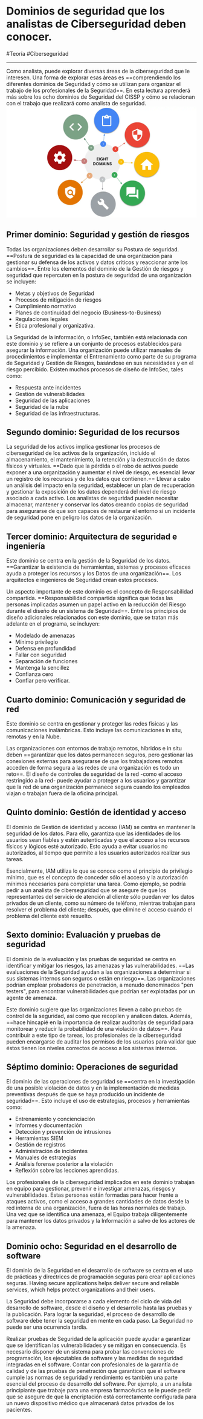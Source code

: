 # Dominios de seguridad que los analistas de Ciberseguridad deben conocer.
#Teoría #Ciberseguridad 

---
Como analista, puede explorar diversas áreas de la ciberseguridad que le interesen. Una forma de explorar esas áreas es ==comprendiendo los diferentes dominios de Seguridad y cómo se utilizan para organizar el trabajo de los profesionales de la Seguridad==. En esta lectura aprenderá más sobre los ocho dominios de Seguridad del CISSP y cómo se relacionan con el trabajo que realizará como analista de seguridad.
![Dominios de Seguridad](img/dominios-seguridad.webp)
## Primer dominio: Seguridad y gestión de riesgos

Todas las organizaciones deben desarrollar su Postura de seguridad. ==Postura de seguridad es la capacidad de una organización para gestionar su defensa de los activos y datos críticos y reaccionar ante los cambios==. Entre los elementos del dominio de la Gestión de riesgos y seguridad que repercuten en la postura de seguridad de una organización se incluyen:

- Metas y objetivos de Seguridad
- Procesos de mitigación de riesgos
- Cumplimiento normativo
- Planes de continuidad del negocio (Business-to-Business)
- Regulaciones legales
- Ética profesional y organizativa.

La Seguridad de la información, o InfoSec, también está relacionada con este dominio y se refiere a un conjunto de procesos establecidos para asegurar la información. Una organización puede utilizar manuales de procedimientos e implementar el Entrenamiento como parte de su programa de Seguridad y Gestión de Riesgos, basándose en sus necesidades y en el riesgo percibido. Existen muchos procesos de diseño de InfoSec, tales como:

- Respuesta ante incidentes
- Gestión de vulnerabilidades
- Seguridad de las aplicaciones
- Seguridad de la nube
- Seguridad de las infraestructuras.

## Segundo dominio: Seguridad de los recursos

La seguridad de los activos implica gestionar los procesos de ciberseguridad de los activos de la organización, incluido el almacenamiento, el mantenimiento, la retención y la destrucción de datos físicos y virtuales. ==Dado que la pérdida o el robo de activos puede exponer a una organización y aumentar el nivel de riesgo, es esencial llevar un registro de los recursos y de los datos que contienen.== Llevar a cabo un análisis del impacto en la seguridad, establecer un plan de recuperación y gestionar la exposición de los datos dependerá del nivel de riesgo asociado a cada activo. Los analistas de seguridad pueden necesitar almacenar, mantener y conservar los datos creando copias de seguridad para asegurarse de que son capaces de restaurar el entorno si un incidente de seguridad pone en peligro los datos de la organización.

## Tercer dominio: Arquitectura de seguridad e ingeniería

Este dominio se centra en la gestión de la Seguridad de los datos. ==Garantizar la existencia de herramientas, sistemas y procesos eficaces ayuda a proteger los recursos y los Datos de una organización==. Los arquitectos e ingenieros de Seguridad crean estos procesos.

Un aspecto importante de este dominio es el concepto de Responsabilidad compartida. ==Responsabilidad compartida significa que todas las personas implicadas asumen un papel activo en la reducción del Riesgo durante el diseño de un sistema de Seguridad==. Entre los principios de diseño adicionales relacionados con este dominio, que se tratan más adelante en el programa, se incluyen:

- Modelado de amenazas
- Mínimo privilegio
- Defensa en profundidad
- Fallar con seguridad
- Separación de funciones
- Mantenga la sencillez
- Confianza cero
- Confiar pero verificar.

## Cuarto dominio: Comunicación y seguridad de red

Este dominio se centra en gestionar y proteger las redes físicas y las comunicaciones inalámbricas. Esto incluye las comunicaciones in situ, remotas y en la Nube.

Las organizaciones con entornos de trabajo remotos, híbridos e in situ deben ==garantizar que los datos permanecen seguros, pero gestionar las conexiones externas para asegurarse de que los trabajadores remotos acceden de forma segura a las redes de una organización es todo un reto==. El diseño de controles de seguridad de la red -como el acceso restringido a la red- puede ayudar a proteger a los usuarios y garantizar que la red de una organización permanece segura cuando los empleados viajan o trabajan fuera de la oficina principal.

## Quinto dominio: Gestión de identidad y acceso

El dominio de Gestión de identidad y acceso (IAM) se centra en mantener la seguridad de los datos. Para ello, garantiza que las identidades de los usuarios sean fiables y estén autenticadas y que el acceso a los recursos físicos y lógicos esté autorizado. Esto ayuda a evitar usuarios no autorizados, al tiempo que permite a los usuarios autorizados realizar sus tareas.

Esencialmente, IAM utiliza lo que se conoce como el principio de privilegio mínimo, que es el concepto de conceder sólo el acceso y la autorización mínimos necesarios para completar una tarea. Como ejemplo, se podría pedir a un analista de ciberseguridad que se asegure de que los representantes del servicio de atención al cliente sólo puedan ver los datos privados de un cliente, como su número de teléfono, mientras trabajan para resolver el problema del cliente; después, que elimine el acceso cuando el problema del cliente esté resuelto.

## Sexto dominio: Evaluación y pruebas de seguridad

El dominio de la evaluación y las pruebas de seguridad se centra en identificar y mitigar los riesgos, las amenazas y las vulnerabilidades. ==Las evaluaciones de la Seguridad ayudan a las organizaciones a determinar si sus sistemas internos son seguros o están en riesgo==. Las organizaciones podrían emplear probadores de penetración, a menudo denominados "pen testers", para encontrar vulnerabilidades que podrían ser explotadas por un agente de amenaza.

Este dominio sugiere que las organizaciones lleven a cabo pruebas de control de la seguridad, así como que recopilen y analicen datos. Además, ==hace hincapié en la importancia de realizar auditorías de seguridad para monitorear y reducir la probabilidad de una violación de datos==. Para contribuir a este tipo de tareas, los profesionales de la ciberseguridad pueden encargarse de auditar los permisos de los usuarios para validar que éstos tienen los niveles correctos de acceso a los sistemas internos.

## Séptimo dominio: Operaciones de seguridad

El dominio de las operaciones de seguridad se ==centra en la investigación de una posible violación de datos y en la implementación de medidas preventivas después de que se haya producido un incidente de seguridad==. Esto incluye el uso de estrategias, procesos y herramientas como:

- Entrenamiento y concienciación
- Informes y documentación
- Detección y prevención de intrusiones
- Herramientas SIEM
- Gestión de registros
- Administración de incidentes
- Manuales de estrategias
- Análisis forense posterior a la violación
- Reflexión sobre las lecciones aprendidas.

Los profesionales de la ciberseguridad implicados en este dominio trabajan en equipo para gestionar, prevenir e investigar amenazas, riesgos y vulnerabilidades. Estas personas están formadas para hacer frente a ataques activos, como el acceso a grandes cantidades de datos desde la red interna de una organización, fuera de las horas normales de trabajo. Una vez que se identifica una amenaza, el Equipo trabaja diligentemente para mantener los datos privados y la Información a salvo de los actores de la amenaza.

## Dominio ocho: Seguridad en el desarrollo de software

El dominio de la Seguridad en el desarrollo de software se centra en el uso de prácticas y directrices de programación seguras para crear aplicaciones seguras. Having secure applications helps deliver secure and reliable services, which helps protect organizations and their users.

La Seguridad debe incorporarse a cada elemento del ciclo de vida del desarrollo de software, desde el diseño y el desarrollo hasta las pruebas y la publicación. Para lograr la seguridad, el proceso de desarrollo de software debe tener la seguridad en mente en cada paso. La Seguridad no puede ser una ocurrencia tardía.

Realizar pruebas de Seguridad de la aplicación puede ayudar a garantizar que se identifican las vulnerabilidades y se mitigan en consecuencia. Es necesario disponer de un sistema para probar las convenciones de programación, los ejecutables de software y las medidas de seguridad integradas en el software. Contar con profesionales de la garantía de calidad y de las pruebas de penetración que garanticen que el software cumple las normas de seguridad y rendimiento es también una parte esencial del proceso de desarrollo del software. Por ejemplo, a un analista principiante que trabaje para una empresa farmacéutica se le puede pedir que se asegure de que la encriptación está correctamente configurada para un nuevo dispositivo médico que almacenará datos privados de los pacientes.